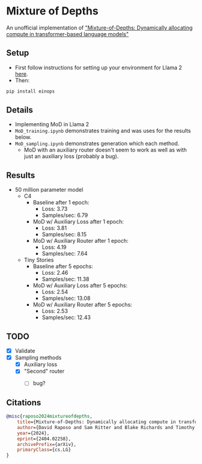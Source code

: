 # Mixture of Depths
An unofficial implementation of ["Mixture-of-Depths: Dynamically allocating compute in transformer-based language models"](https://arxiv.org/abs/2404.02258)


## Setup
- First follow instructions for setting up your environment for Llama 2 [here](https://github.com/meta-llama/llama).
- Then:
```bash
pip install einops
```


## Details
- Implementing MoD in Llama 2
- `MoD_training.ipynb` demonstrates training and was uses for the results below.
- `MoD_sampling.ipynb` demonstrates generation which each method.
    - MoD with an auxiliary router doesn't seem to work as well as with just an auxiliary loss (probably a bug).


## Results
- 50 million parameter model
    - C4
        - Baseline after 1 epoch:
            - Loss: 3.73
            - Samples/sec: 6.79
        - MoD w/ Auxiliary Loss after 1 epoch:
            - Loss: 3.81
            - Samples/sec: 8.15
        - MoD w/ Auxiliary Router after 1 epoch:
            - Loss: 4.19
            - Samples/sec: 7.64
    - Tiny Stories
        - Baseline after 5 epochs:
            - Loss: 2.46
            - Samples/sec: 11.38
        - MoD w/ Auxiliary Loss after 5 epochs:
            - Loss: 2.54
            - Samples/sec: 13.08
        - MoD w/ Auxiliary Router after 5 epochs:
            - Loss: 2.53
            - Samples/sec: 12.43

## TODO
- [x] Validate
- [x] Sampling methods
    - [x] Auxiliary loss
    - [x] "Second" router
        - [ ] bug?


## Citations
```bibtex
@misc{raposo2024mixtureofdepths,
    title={Mixture-of-Depths: Dynamically allocating compute in transformer-based language models}, 
    author={David Raposo and Sam Ritter and Blake Richards and Timothy Lillicrap and Peter Conway Humphreys and Adam Santoro},
    year={2024},
    eprint={2404.02258},
    archivePrefix={arXiv},
    primaryClass={cs.LG}
}
```
